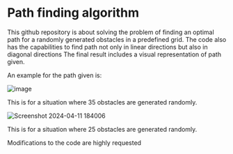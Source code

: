 # Path finding algorithm

This github repository is about solving the problem of finding an optimal path for a randomly generated obstacles in a predefined grid. The code also has the capabilities to find path not only in linear directions but also in diagonal directions
The final result includes a visual representation of path given.

An example for the path given is:

![image](https://github.com/Bhavan-Arimanda/Path-Finding/assets/145285248/7077da81-38ce-42a3-8554-f72eb061516f)

This is for a situation where 35 obstacles are generated randomly.

![Screenshot 2024-04-11 184006](https://github.com/Bhavan-Arimanda/Path-Finding/assets/145285248/d7c9e537-342f-4996-9af7-1ceb2657ba47)

This is for a situation where 25 obstacles are generated randomly.

Modifications to the code are highly requested
